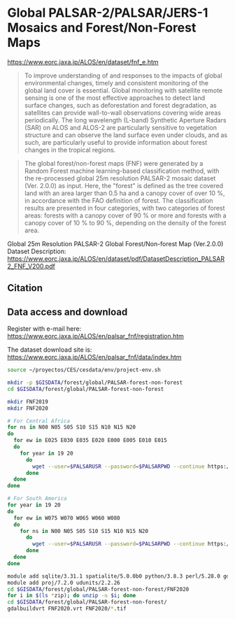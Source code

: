 # Global PALSAR-2/PALSAR/JERS-1 Mosaics and Forest/Non-Forest Maps

https://www.eorc.jaxa.jp/ALOS/en/dataset/fnf_e.htm

> To improve understanding of and responses to the impacts of global environmental changes, timely and consistent monitoring of the global land cover is essential. Global monitoring with satellite remote sensing is one of the most effective approaches to detect land surface changes, such as deforestation and forest degradation, as satellites can provide wall-to-wall observations covering wide areas periodically. The long wavelength (L-band) Synthetic Aperture Radars (SAR) on ALOS and ALOS-2 are particularly sensitive to vegetation structure and can observe the land surface even under clouds, and as such, are particularly useful to provide information about forest changes in the tropical regions.

> The global forest/non-forest maps (FNF) were generated by a Random Forest machine learning-based classification method, with the re-processed global 25m resolution PALSAR-2 mosaic dataset (Ver. 2.0.0) as input. Here, the "forest" is defined as the tree covered land with an area larger than 0.5 ha and a canopy cover of over 10 %, in accordance with the FAO definition of forest. The classification results are presented in four categories, with two categories of forest areas: forests with a canopy cover of 90 % or more and forests with a canopy cover of 10 % to 90 %, depending on the density of the forest area.


Global 25m Resolution PALSAR-2 Global Forest/Non-forest Map (Ver.2.0.0) Dataset Description: https://www.eorc.jaxa.jp/ALOS/en/dataset/pdf/DatasetDescription_PALSAR2_FNF_V200.pdf

## Citation
>

## Data access and download

Register with e-mail here: https://www.eorc.jaxa.jp/ALOS/en/palsar_fnf/registration.htm

The dataset download site is:
https://www.eorc.jaxa.jp/ALOS/en/palsar_fnf/data/index.htm

```sh
source ~/proyectos/CES/cesdata/env/project-env.sh

mkdir -p $GISDATA/forest/global/PALSAR-forest-non-forest
cd $GISDATA/forest/global/PALSAR-forest-non-forest

mkdir FNF2019
mkdir FNF2020

# For Central Africa
for ns in N00 N05 S05 S10 S15 N10 N15 N20
do
  for ew in E025 E030 E035 E020 E000 E005 E010 E015
  do
    for year in 19 20
      do
        wget --user=$PALSARUSR --password=$PALSARPWD --continue https://www.eorc.jaxa.jp/ALOS/en/palsar_fnf/data/20${year}/dir_zip/20${year}/${ns}${ew}_${year}_FNF_F02DAR.zip --output-document=FNF20${year}/${ns}${ew}_${year}_FNF_F02DAR.zip
      done
  done
done

# For South America
for year in 19 20
do
  for ew in W075 W070 W065 W060 W080
  do
    for ns in N00 N05 S05 S10 S15 N10 N15 N20
      do
        wget --user=$PALSARUSR --password=$PALSARPWD --continue https://www.eorc.jaxa.jp/ALOS/en/palsar_fnf/data/20${year}/dir_zip/20${year}/${ns}${ew}_${year}_FNF_F02DAR.zip --output-document=FNF20${year}/${ns}${ew}_${year}_FNF_F02DAR.zip
      done
  done
done

```



```sh
module add sqlite/3.31.1 spatialite/5.0.0b0 python/3.8.3 perl/5.28.0 gdal/3.2.1 geos/3.8.1
module add proj/7.2.0 udunits/2.2.26
cd $GISDATA/forest/global/PALSAR-forest-non-forest/FNF2020
for i in $(ls *zip); do unzip -u $i; done
cd $GISDATA/forest/global/PALSAR-forest-non-forest/
gdalbuildvrt FNF2020.vrt FNF2020/*.tif

```
